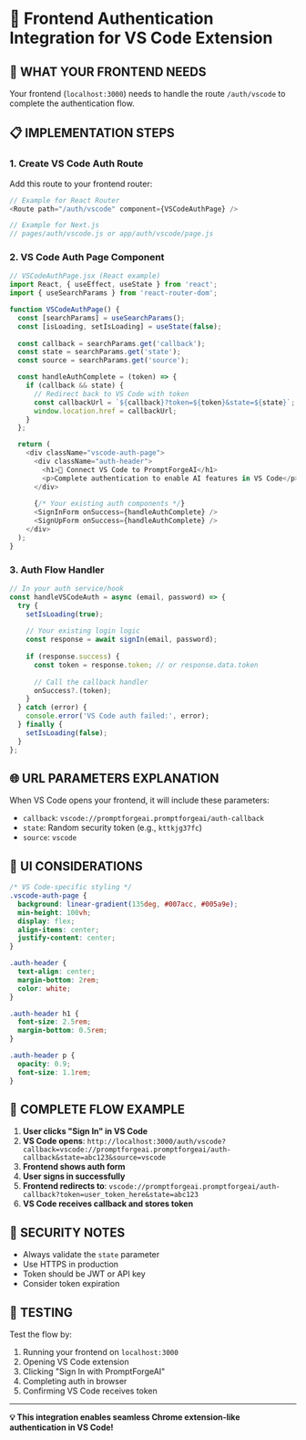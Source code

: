 # 🔐 Frontend Authentication Integration for VS Code Extension

## 🎯 **WHAT YOUR FRONTEND NEEDS**

Your frontend (`localhost:3000`) needs to handle the route `/auth/vscode` to complete the authentication flow.

## 📋 **IMPLEMENTATION STEPS**

### **1. Create VS Code Auth Route**
Add this route to your frontend router:

```javascript
// Example for React Router
<Route path="/auth/vscode" component={VSCodeAuthPage} />

// Example for Next.js
// pages/auth/vscode.js or app/auth/vscode/page.js
```

### **2. VS Code Auth Page Component**

```javascript
// VSCodeAuthPage.jsx (React example)
import React, { useEffect, useState } from 'react';
import { useSearchParams } from 'react-router-dom';

function VSCodeAuthPage() {
  const [searchParams] = useSearchParams();
  const [isLoading, setIsLoading] = useState(false);
  
  const callback = searchParams.get('callback');
  const state = searchParams.get('state');
  const source = searchParams.get('source');

  const handleAuthComplete = (token) => {
    if (callback && state) {
      // Redirect back to VS Code with token
      const callbackUrl = `${callback}?token=${token}&state=${state}`;
      window.location.href = callbackUrl;
    }
  };

  return (
    <div className="vscode-auth-page">
      <div className="auth-header">
        <h1>🔐 Connect VS Code to PromptForgeAI</h1>
        <p>Complete authentication to enable AI features in VS Code</p>
      </div>
      
      {/* Your existing auth components */}
      <SignInForm onSuccess={handleAuthComplete} />
      <SignUpForm onSuccess={handleAuthComplete} />
    </div>
  );
}
```

### **3. Auth Flow Handler**

```javascript
// In your auth service/hook
const handleVSCodeAuth = async (email, password) => {
  try {
    setIsLoading(true);
    
    // Your existing login logic
    const response = await signIn(email, password);
    
    if (response.success) {
      const token = response.token; // or response.data.token
      
      // Call the callback handler
      onSuccess?.(token);
    }
  } catch (error) {
    console.error('VS Code auth failed:', error);
  } finally {
    setIsLoading(false);
  }
};
```

## 🌐 **URL PARAMETERS EXPLANATION**

When VS Code opens your frontend, it will include these parameters:

- `callback`: `vscode://promptforgeai.promptforgeai/auth-callback`
- `state`: Random security token (e.g., `kttkjg37fc`)
- `source`: `vscode`

## 🎨 **UI CONSIDERATIONS**

```css
/* VS Code-specific styling */
.vscode-auth-page {
  background: linear-gradient(135deg, #007acc, #005a9e);
  min-height: 100vh;
  display: flex;
  align-items: center;
  justify-content: center;
}

.auth-header {
  text-align: center;
  margin-bottom: 2rem;
  color: white;
}

.auth-header h1 {
  font-size: 2.5rem;
  margin-bottom: 0.5rem;
}

.auth-header p {
  opacity: 0.9;
  font-size: 1.1rem;
}
```

## 🔄 **COMPLETE FLOW EXAMPLE**

1. **User clicks "Sign In" in VS Code**
2. **VS Code opens**: `http://localhost:3000/auth/vscode?callback=vscode://promptforgeai.promptforgeai/auth-callback&state=abc123&source=vscode`
3. **Frontend shows auth form**
4. **User signs in successfully**
5. **Frontend redirects to**: `vscode://promptforgeai.promptforgeai/auth-callback?token=user_token_here&state=abc123`
6. **VS Code receives callback and stores token**

## 🚨 **SECURITY NOTES**

- Always validate the `state` parameter
- Use HTTPS in production
- Token should be JWT or API key
- Consider token expiration

## 🧪 **TESTING**

Test the flow by:
1. Running your frontend on `localhost:3000`
2. Opening VS Code extension
3. Clicking "Sign In with PromptForgeAI"
4. Completing auth in browser
5. Confirming VS Code receives token

---

**💡 This integration enables seamless Chrome extension-like authentication in VS Code!**

